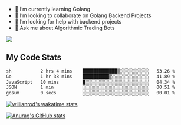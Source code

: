 
- 🌱 I’m currently learning Golang
- 👯 I’m looking to collaborate on Golang Backend Projects
- 🤔 I’m looking for help with backend projects
- 💬 Ask me about Algorithmic Trading Bots

![](https://github-profile-trophy.vercel.app/?username=kevinbarrero)

## My Code Stats

<!--START_SECTION:waka-->

```txt
sh           2 hrs 4 mins    █████████████▒░░░░░░░░░░░   53.26 %
Go           1 hr 38 mins    ██████████▒░░░░░░░░░░░░░░   41.89 %
JavaScript   10 mins         █░░░░░░░░░░░░░░░░░░░░░░░░   04.34 %
JSON         1 min           ░░░░░░░░░░░░░░░░░░░░░░░░░   00.51 %
gosum        0 secs          ░░░░░░░░░░░░░░░░░░░░░░░░░   00.01 %
```

<!--END_SECTION:waka-->

[![willianrod's wakatime stats](https://github-readme-stats.vercel.app/api/wakatime?username=holdandup&layout=compact&theme=react&custom_title=Wakatime%20All%20Time%20Stats&langs_count=8)](https://github.com/anuraghazra/github-readme-stats)

[![Anurag's GitHub stats](https://github-readme-stats.vercel.app/api?username=Kevinbarrero)](https://github.com/anuraghazra/github-readme-stats)




